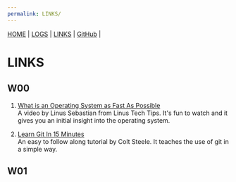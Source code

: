 ```yaml
---
permalink: LINKS/
---
```


[HOME](https://vwjaya32.github.io/os222/) | [LOGS](TXT/mylog.txt) | [LINKS](https://vwjaya32.github.io/os222/LINKS/) |  [GitHub](https://github.com/vwjaya32/os222/) | 

# LINKS

## W00
1. [What is an Operating System as Fast As Possible](https://youtu.be/pVzRTmdd9j0)<br>
A video by Linus Sebastian from Linus Tech Tips. 
It's fun to watch and it gives you an initial insight into the operating system.

2. [Learn Git In 15 Minutes](https://youtu.be/USjZcfj8yxE)<br>
An easy to follow along tutorial by Colt Steele.
It teaches the use of git in a simple way.

## W01

